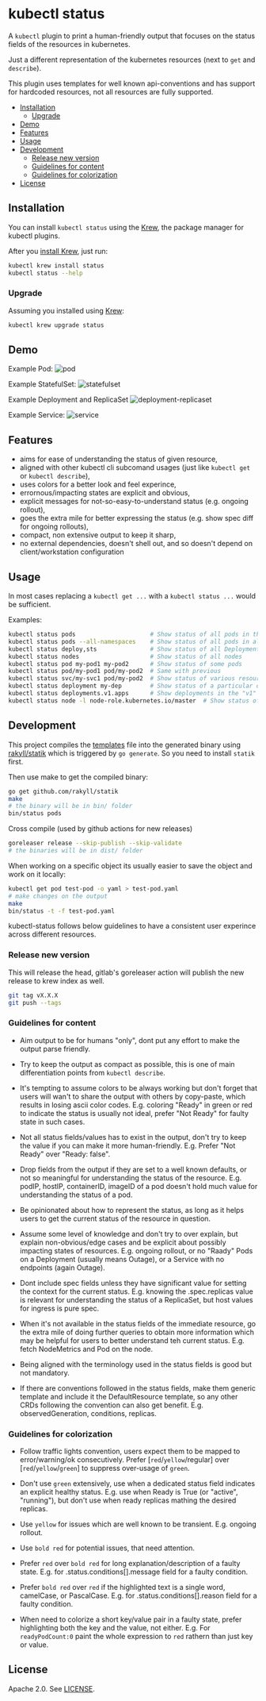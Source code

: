 # kubectl status

A `kubectl` plugin to print a human-friendly output that focuses on the status fields of the resources in kubernetes.

Just a different representation of the kubernetes resources (next to `get` and `describe`).

This plugin uses templates for well known api-conventions and has support for hardcoded resources,
not all resources are fully supported.

- [Installation](#installation)
  * [Upgrade](#upgrade)
- [Demo](#demo)
- [Features](#features)
- [Usage](#usage)
- [Development](#development)
  * [Release new version](#release-new-version)
  * [Guidelines for content](#guidelines-for-content)
  * [Guidelines for colorization](#guidelines-for-colorization)
- [License](#license)

## Installation

You can install `kubectl status` using the [Krew](https://github.com/kubernetes-sigs/krew), the package manager for kubectl plugins.

After you [install Krew](https://krew.sigs.k8s.io/docs/user-guide/setup/install/), just run:

```bash
kubectl krew install status
kubectl status --help
```

### Upgrade

Assuming you installed using [Krew](https://github.com/kubernetes-sigs/krew):

```bash
kubectl krew upgrade status
```

## Demo

Example Pod:
![pod](assets/pod.png)

Example StatefulSet:
![statefulset](assets/statefulset.png)

Example Deployment and ReplicaSet
![deployment-replicaset](assets/deployment-replicaset.png)

Example Service:
![service](assets/service.png)

## Features

* aims for ease of understanding the status of given resource,
* aligned with other kubectl cli subcomand usages (just like `kubectl get` or `kubectl describe`),
* uses colors for a better look and feel experince,
* errornous/impacting states are explicit and obvious,
* explicit messages for not-so-easy-to-understand status (e.g. ongoing rollout),
* goes the extra mile for better expressing the status (e.g. show spec diff for ongoing rollouts),
* compact, non extensive output to keep it sharp,
* no external dependencies, doesn't shell out, and so doesn't depend on client/workstation configuration

## Usage

In most cases replacing a `kubectl get ...` with a `kubectl status ...` would be sufficient.

Examples:
```bash
kubectl status pods                     # Show status of all pods in the current namespace
kubectl status pods --all-namespaces    # Show status of all pods in all namespaces
kubectl status deploy,sts               # Show status of all Deployments and StatefulSets in the current namespace
kubectl status nodes                    # Show status of all nodes
kubectl status pod my-pod1 my-pod2      # Show status of some pods
kubectl status pod/my-pod1 pod/my-pod2  # Same with previous
kubectl status svc/my-svc1 pod/my-pod2  # Show status of various resources
kubectl status deployment my-dep        # Show status of a particular deployment
kubectl status deployments.v1.apps      # Show deployments in the "v1" version of the "apps" API group.
kubectl status node -l node-role.kubernetes.io/master  # Show status of nodes marked as master
```

## Development

This project compiles the [templates](pkg/plugin/templates/templates.tmpl) file into the generated binary using
[rakyll/statik](https://github.com/rakyll/statik) which is triggered by `go generate`.
So you need to install `statik` first.

Then use make to get the compiled binary:

```bash
go get github.com/rakyll/statik
make
# the binary will be in bin/ folder
bin/status pods
```

Cross compile (used by github actions for new releases)

```bash
goreleaser release --skip-publish --skip-validate
# the binaries will be in dist/ folder
```

When working on a specific object its usually easier to save the object and work on it locally:

```bash
kubectl get pod test-pod -o yaml > test-pod.yaml
# make changes on the output
make
bin/status -t -f test-pod.yaml
```

kubectl-status follows below guidelines to have a consistent user experince across different resources.

### Release new version

This will release the head, gitlab's goreleaser action will publish the new release to krew index as well.

```bash
git tag vX.X.X
git push --tags
```

### Guidelines for content

* Aim output to be for humans "only", dont put any effort to make the output parse friendly.

* Try to keep the output as compact as possible, this is one of main differentiation points from `kubectl describe`.

* It's tempting to assume colors to be always working but don't forget that users will wan't to share the output
  with others by copy-paste, which results in losing ascii color codes.
  E.g. coloring "Ready" in green or red to indicate the status is usually not ideal,
       prefer "Not Ready" for faulty state in such cases.

* Not all status fields/values has to exist in the output, don't try to keep the value if you can make it more
  human-friendly.
  E.g. Prefer "Not Ready" over "Ready: false".

* Drop fields from the output if they are set to a well known defaults, or not so meaningful for understanding
  the status of the resource.
  E.g. podIP, hostIP, containerID, imageID of a pod doesn't hold much value for understanding the status of a pod.

* Be opinionated about how to represent the status, as long as it helps users to get the current status of
  the resource in question.

* Assume some level of knowledge and don't try to over explain, but explain non-obvious/edge cases and be explicit about
  possibly impacting states of resources.
  E.g. ongoing rollout, or no "Raady" Pods on a Deployment (usually means Outage),
       or a Service with no endpoints (again Outage).

* Dont include spec fields unless they have significant value for setting the context for the current status.
  E.g. knowing the .spec.replicas value is relevant for understanding the status of a ReplicaSet,
       but host values for ingress is pure spec.

* When it's not available in the status fields of the immediate resource, go the extra mile of doing further queries
  to obtain more information which may be helpful for users to better understand teh current status.
  E.g. fetch NodeMetrics and Pod on the node.

* Being aligned with the terminology used in the status fields is good but not mandatory.

* If there are conventions followed in the status fields, make them generic template and include it the DefaultResource
  template, so any other CRDs following the convention can also get benefit.
  E.g. observedGeneration, conditions, replicas.

### Guidelines for colorization

* Follow traffic lights convention, users expect them to be mapped to error/warning/ok consecutively.
  Prefer \[`red`/`yellow`/regular] over \[`red`/`yellow`/`green`] to suppress over-usage of `green`.

* Don't use `green` extensively, use when a dedicated status field indicates an explicit healthy status.
  E.g. use when Ready is True (or "active", "running"), but don't use when ready replicas mathing the desired replicas.

* Use `yellow` for issues which are well known to be transient.
  E.g. ongoing rollout.

* Use `bold red` for potential issues, that need attention.

* Prefer `red` over `bold red` for long explanation/description of a faulty state.
  E.g. for .status.conditions[].message field for a faulty condition.

* Prefer `bold red` over `red` if the highlighted text is a single word, camelCase, or PascalCase.
  E.g. for .status.conditions[].reason field for a faulty condition.

* When need to colorize a short key/value pair in a faulty state, prefer highlighting both the key and the value,
  not either.
  E.g. For `readyPodCount:0` paint the whole expression to `red` rathern than just key or value.

## License

Apache 2.0. See [LICENSE](./LICENSE).
